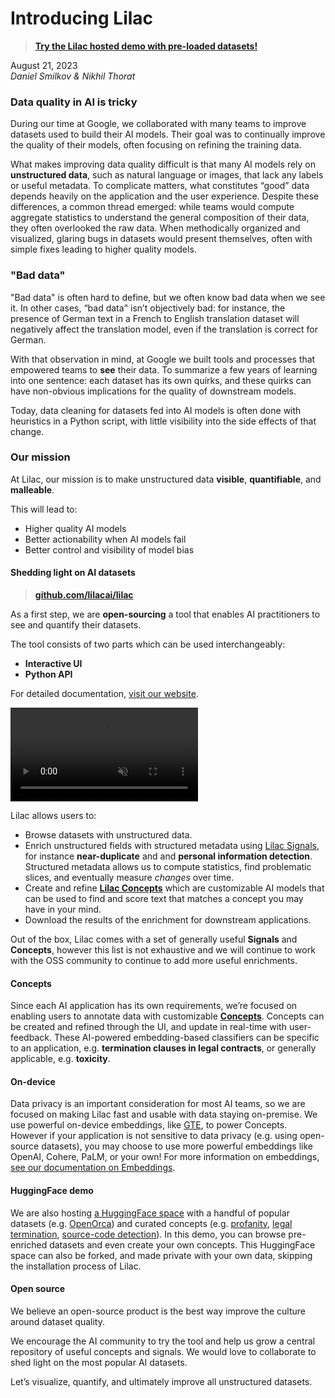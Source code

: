 # Introducing Lilac

> **[Try the Lilac hosted demo with pre-loaded datasets!](https://lilacai-lilac.hf.space/)**

August 21, 2023 <br/> _Daniel Smilkov & Nikhil Thorat_

### Data quality in AI is tricky

During our time at Google, we collaborated with many teams to improve datasets used to build their
AI models. Their goal was to continually improve the quality of their models, often focusing on
refining the training data.

What makes improving data quality difficult is that many AI models rely on **unstructured data**,
such as natural language or images, that lack any labels or useful metadata. To complicate matters,
what constitutes “good” data depends heavily on the application and the user experience. Despite
these differences, a common thread emerged: while teams would compute aggregate statistics to
understand the general composition of their data, they often overlooked the raw data. When
methodically organized and visualized, glaring bugs in datasets would present themselves, often with
simple fixes leading to higher quality models.

### "Bad data"

"Bad data" is often hard to define, but we often know bad data when we see it. In other cases, “bad
data" isn’t objectively bad: for instance, the presence of German text in a French to English
translation dataset will negatively affect the translation model, even if the translation is correct
for German.

With that observation in mind, at Google we built tools and processes that empowered teams to
**see** their data. To summarize a few years of learning into one sentence: each dataset has its own
quirks, and these quirks can have non-obvious implications for the quality of downstream models.

Today, data cleaning for datasets fed into AI models is often done with heuristics in a Python
script, with little visibility into the side effects of that change.

### Our mission

At Lilac, our mission is to make unstructured data **visible**, **quantifiable**, and **malleable**.

This will lead to:

- Higher quality AI models
- Better actionability when AI models fail
- Better control and visibility of model bias

#### Shedding light on AI datasets

> **[github.com/lilacai/lilac](https://github.com/lilacai/lilac)**

As a first step, we are **open-sourcing** a tool that enables AI practitioners to see and quantify
their datasets.

The tool consists of two parts which can be used interchangeably:

- **Interactive UI**
- **Python API**

For detailed documentation, [visit our website](https://lilacml.com/).

<video loop muted autoplay controls src="https://github-production-user-asset-6210df.s3.amazonaws.com/2294279/260771834-cb1378f8-92c1-4f2a-9524-ce5ddd8e0c53.mp4"></video>

Lilac allows users to:

- Browse datasets with unstructured data.
- Enrich unstructured fields with structured metadata using
  [Lilac Signals](https://lilacml.com/signals/signals.html), for instance **near-duplicate** and and
  **personal information detection**. Structured metadata allows us to compute statistics, find
  problematic slices, and eventually measure _changes_ over time.
- Create and refine **[Lilac Concepts](https://lilacml.com/concepts/concepts.html)** which are
  customizable AI models that can be used to find and score text that matches a concept you may have
  in your mind.
- Download the results of the enrichment for downstream applications.

Out of the box, Lilac comes with a set of generally useful **Signals** and **Concepts**, however
this list is not exhaustive and we will continue to work with the OSS community to continue to add
more useful enrichments.

#### Concepts

Since each AI application has its own requirements, we’re focused on enabling users to annotate data
with customizable **[Concepts](https://lilacml.com/concepts/concepts.html)**. Concepts can be
created and refined through the UI, and update in real-time with user-feedback. These AI-powered
embedding-based classifiers can be specific to an application, e.g. **termination clauses in legal
contracts**, or generally applicable, e.g. **toxicity**.

#### On-device

Data privacy is an important consideration for most AI teams, so we are focused on making Lilac fast
and usable with data staying on-premise. We use powerful on-device embeddings, like
[GTE](https://huggingface.co/thenlper/gte-small), to power Concepts. However if your application is
not sensitive to data privacy (e.g. using open-source datasets), you may choose to use more powerful
embeddings like OpenAI, Cohere, PaLM, or your own! For more information on embeddings,
[see our documentation on Embeddings](https://lilacml.com/embeddings/embeddings.html).

#### HuggingFace demo

We are also hosting [a HuggingFace space](https://huggingface.co/spaces/lilacai/lilac) with a
handful of popular datasets (e.g. [OpenOrca](https://huggingface.co/datasets/Open-Orca/OpenOrca))
and curated concepts (e.g. [profanity](https://lilacai-lilac.hf.space/concepts#lilac/profanity),
[legal termination](https://lilacai-lilac.hf.space/concepts#lilac/legal-termination),
[source-code detection](https://lilacai-lilac.hf.space/concepts#lilac/source-code)). In this demo,
you can browse pre-enriched datasets and even create your own concepts. This HuggingFace space can
also be forked, and made private with your own data, skipping the installation process of Lilac.

#### Open source

We believe an open-source product is the best way improve the culture around dataset quality.

We encourage the AI community to try the tool and help us grow a central repository of useful
concepts and signals. We would love to collaborate to shed light on the most popular AI datasets.

Let’s visualize, quantify, and ultimately improve all unstructured datasets.

